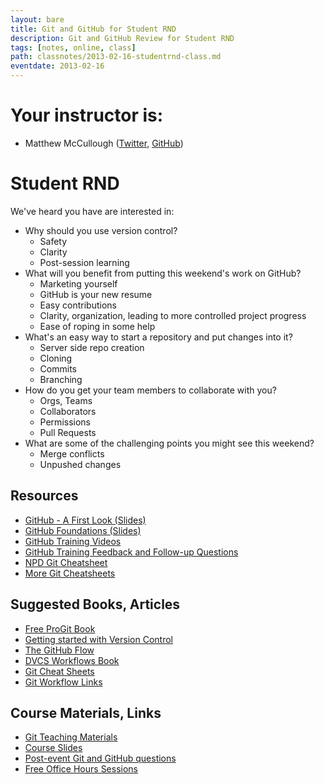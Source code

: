 ```yaml
---
layout: bare
title: Git and GitHub for Student RND
description: Git and GitHub Review for Student RND
tags: [notes, online, class]
path: classnotes/2013-02-16-studentrnd-class.md
eventdate: 2013-02-16
---
```


# Your instructor is:

* Matthew McCullough ([Twitter](http://twitter.com/matthewmccull), [GitHub](https://github.com/matthewmccullough))


# Student RND

We've heard you have are interested in:

* Why should you use version control?
    * Safety
    * Clarity
    * Post-session learning
* What will you benefit from putting this weekend's work on GitHub?
    * Marketing yourself
    * GitHub is your new resume
    * Easy contributions
    * Clarity, organization, leading to more controlled project progress
    * Ease of roping in some help
* What's an easy way to start a repository and put changes into it?
    * Server side repo creation
    * Cloning
    * Commits
    * Branching
* How do you get your team members to collaborate with you?
    * Orgs, Teams
    * Collaborators
    * Permissions
    * Pull Requests
* What are some of the challenging points you might see this weekend?
    * Merge conflicts
    * Unpushed changes

## Resources
* [GitHub - A First Look (Slides)](http://teach.github.com/presentations/github-first-look.html)
* [GitHub Foundations (Slides)](http://teach.github.com/presentations/git-foundations.html)
* [GitHub Training Videos](http://training.github.com/resources/videos/)
* [GitHub Training Feedback and Follow-up Questions](https://github.com/githubtraining/feedback/issues?state=open)
* [NPD Git Cheatsheet](http://ndpsoftware.com/git-cheatsheet.html)
* [More Git Cheatsheets](http://teach.github.com/articles/git-cheatsheets/)

## Suggested Books, Articles
* [Free ProGit Book](http://git-scm.com/book)
* [Getting started with Version Control](http://teach.github.com/articles/lesson-new-to-version-control/)
* [The GitHub Flow](http://scottchacon.com/2011/08/31/github-flow.html)
* [DVCS Workflows Book](https://github.com/zkessin/dvcs-workflows)
* [Git Cheat Sheets](http://teach.github.com/articles/git-cheatsheets/)
* [Git Workflow Links](https://pinboard.in/u:matthew.mccullough/t:git+workflow)

## Course Materials, Links
* [Git Teaching Materials](http://teach.github.com)
* [Course Slides](http://teach.github.com/articles/course-slides/)
* [Post-event Git and GitHub questions](https://github.com/githubtraining/feedback/)
* [Free Office Hours Sessions](http://training.github.com/web/free-classes/)
